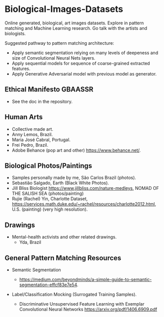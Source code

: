 # Biological-Images-Datasets
Online generated, biological, art images datasets. Explore in pattern matching and Machine Learning research. Go talk with the artists and biologists.

Suggested pathway to pattern matching architecture:
- Apply semantic segmentation relying on many levels of deepeness and size of Convolutional Neural Nets layers.
- Apply sequential models for sequence of coarse-grained extracted features.
- Apply Generative Adversarial model with previous model as generator.

## Ethical Manifesto GBAASSR

 - See the doc in the repository.

## Human Arts

- Collective made art.
- Anny Lemos, Brazil.
- Maria José Cabral, Portugal.
- Frei Pedro, Brazil.
- Adobe Behance (pop art and other) https://www.behance.net/.

## Biological Photos/Paintings

- Samples personally made by me, São Carlos Brazil (photos).
- Sebastião Salgado, Earth (Black White Photos).
- Jill Bliss Biologist https://www.jillbliss.com/nature-medleys, NOMAD OF THE SALISH SEA (photos/painting)
- Rujie (Rachel) Yin, Charlotte Dataset, https://services.math.duke.edu/~rachel/resources/charlotte2012.html, U.S. (painting) (very high resolution).

## Drawings

- Mental-health activists and other related drawings.
  - Yda, Brazil

## General Pattern Matching Resources

- Semantic Segmentation
  - https://medium.com/beyondminds/a-simple-guide-to-semantic-segmentation-effcf83e7e54.

- Label/Classification Mocking (Surrogated Training Samples).
  - Discriminative Unsupervised Feature Learning  with Exemplar Convolutional Neural Networks https://arxiv.org/pdf/1406.6909.pdf
